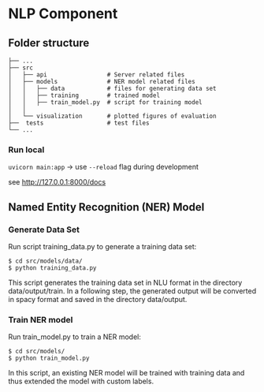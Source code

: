 # NLP Component

## Folder structure

    ├── ...
    ├── src                    
    │   ├── api                 # Server related files 
    │   ├── models              # NER model related files
    │   │   ├── data            # files for generating data set
    │   │   ├── training        # trained model
    │   │   ├── train_model.py  # script for training model
    │   │
    │   └── visualization       # plotted figures of evaluation     
    ├──  tests                  # test files 
    └── ...

### Run local
`uvicorn main:app` -> use `--reload` flag during development

see http://127.0.0.1:8000/docs

## Named Entity Recognition (NER) Model

### Generate Data Set
Run script training_data.py to generate a training data set:

```
$ cd src/models/data/
$ python training_data.py
```
This script generates the training data set in NLU format in the directory data/output/train. In a following step, the generated output will be converted in spacy format and saved in the directory data/output.

### Train NER model 

Run train_model.py to train a NER model:

```
$ cd src/models/
$ python train_model.py
```
In this script, an existing NER model will be trained with training data and thus extended the model with custom labels.
